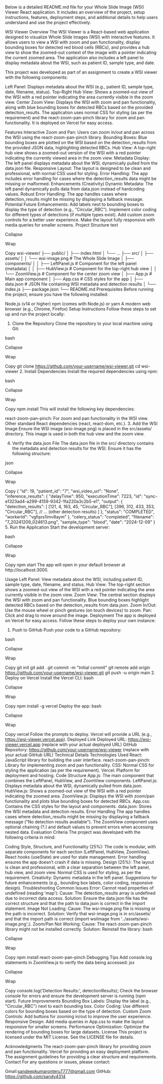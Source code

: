 Below is a detailed README.md file for your Whole Slide Image (WSI) Viewer React application. It includes an overview of the project, setup instructions, features, deployment steps, and additional details to help users understand and use the project effectively.

WSI Viewer
Overview
The WSI Viewer is a React-based web application designed to visualize Whole Slide Images (WSI) with interactive features. It allows users to view a WSI with zoom and pan functionality, display bounding boxes for detected red blood cells (RBCs), and provides a hub view to show the zoomed-out context of the image with a pointer indicating the current zoomed area. The application also includes a left panel to display metadata about the WSI, such as patient ID, sample type, and date.

This project was developed as part of an assignment to create a WSI viewer with the following components:

Left Panel: Displays metadata about the WSI (e.g., patient ID, sample type, date, filename, status).
Top-Right Hub View: Shows a zoomed-out view of the WSI with a red pointer indicating the area currently visible in the zoom view.
Center Zoom View: Displays the WSI with zoom and pan functionality, along with blue bounding boxes for detected RBCs based on the provided detection_results.
The application uses normal CSS for styling (as per the requirement) and the react-zoom-pan-pinch library for zoom and pan functionality. It is deployed on Vercel for easy access.

Features
Interactive Zoom and Pan: Users can zoom in/out and pan across the WSI using the react-zoom-pan-pinch library.
Bounding Boxes: Blue bounding boxes are plotted on the WSI based on the detection_results from the provided JSON data, highlighting detected RBCs.
Hub View: A top-right hub view shows a zoomed-out version of the WSI with a red pointer indicating the currently viewed area in the zoom view.
Metadata Display: The left panel displays metadata about the WSI, dynamically pulled from the data.json file.
Responsive Layout: The layout is designed to be clean and professional, with normal CSS used for styling.
Error Handling: The app includes error handling for cases where the detection_results data might be missing or malformed.
Enhancements (Creativity)
Dynamic Metadata: The left panel dynamically pulls data from data.json instead of hardcoding values.
Robust Error Handling: The app handles cases where detection_results might be missing by displaying a fallback message.
Potential Future Enhancements:
Add labels next to bounding boxes to display the type of detection (e.g., "Circular_RBC").
Implement color coding for different types of detections (if multiple types exist).
Add custom zoom controls for a better user experience.
Make the layout fully responsive with media queries for smaller screens.
Project Structure
text

Collapse

Wrap

Copy
wsi-viewer/
├── public/
│   ├── index.html
│   └── ...
├── src/
│   ├── assets/
│   │   └── wsi-image.png        # The Whole Slide Image
│   ├── components/
│   │   ├── LeftPanel.js         # Component for the left panel (metadata)
│   │   ├── HubView.js           # Component for the top-right hub view
│   │   └── ZoomView.js          # Component for the center zoom view
│   ├── App.js                   # Main app component
│   ├── App.css                  # CSS styles for the app
│   ├── data.json                # JSON file containing WSI metadata and detection results
│   └── index.js
├── package.json
└── README.md
Prerequisites
Before running the project, ensure you have the following installed:

Node.js (v14 or higher)
npm (comes with Node.js) or yarn
A modern web browser (e.g., Chrome, Firefox)
Setup Instructions
Follow these steps to set up and run the project locally:

1. Clone the Repository
Clone the repository to your local machine using Git:

bash

Collapse

Wrap

Copy
git clone https://github.com/your-username/wsi-viewer.git
cd wsi-viewer
2. Install Dependencies
Install the required dependencies using npm:

bash

Collapse

Wrap

Copy
npm install
This will install the following key dependencies:

react-zoom-pan-pinch: For zoom and pan functionality in the WSI view.
Other standard React dependencies (react, react-dom, etc.).
3. Add the WSI Image
Ensure the WSI image (wsi-image.png) is placed in the src/assets/ directory. This image is used in both the hub view and the zoom view.

4. Verify the data.json File
The data.json file in the src/ directory contains the metadata and detection results for the WSI. Ensure it has the following structure:

json

Collapse

Wrap

Copy
{
  "id": 19,
  "patient_id": "7",
  "wsi_video_url": "None",
  "inference_results": {
    "delayTime": 950,
    "executionTime": 7223,
    "id": "sync-e1323ad4-a299-4159-9342-1fa220a3c2b5-e1",
    "output": {
      "detection_results": [
        [121, 4, 163, 45, "Circular_RBC"],
        [396, 312, 433, 353, "Circular_RBC"],
        // ... (other detection results)
      ]
    },
    "status": "COMPLETED",
    "workerId": "vgfqxs1imv8aym"
  },
  "celery_status": "completed",
  "filename": "7_20241209_024613.png",
  "sample_type": "blood",
  "date": "2024-12-09"
}
5. Run the Application
Start the development server:

bash

Collapse

Wrap

Copy
npm start
The app will open in your default browser at http://localhost:3000.

Usage
Left Panel: View metadata about the WSI, including patient ID, sample type, date, filename, and status.
Hub View: The top-right section shows a zoomed-out view of the WSI with a red pointer indicating the area currently visible in the zoom view.
Zoom View: The central section displays the WSI with zoom and pan functionality. Blue bounding boxes highlight detected RBCs based on the detection_results from data.json.
Zoom In/Out: Use the mouse wheel or pinch gestures (on touch devices) to zoom.
Pan: Click and drag to move around the image.
Deployment
The app is deployed on Vercel for easy access. Follow these steps to deploy your own instance:

1. Push to GitHub
Push your code to a GitHub repository:

bash

Collapse

Wrap

Copy
git init
git add .
git commit -m "Initial commit"
git remote add origin https://github.com/your-username/wsi-viewer.git
git push -u origin main
2. Deploy on Vercel
Install the Vercel CLI:
bash

Collapse

Wrap

Copy
npm install -g vercel
Deploy the app:
bash

Collapse

Wrap

Copy
vercel
Follow the prompts to deploy. Vercel will provide a URL (e.g., https://wsi-viewer.vercel.app).
Deployed Link
Deployed URL: https://wsi-viewer.vercel.app (replace with your actual deployed URL)
GitHub Repository: https://github.com/your-username/wsi-viewer (replace with your actual GitHub URL)
Technical Details
Technologies Used
React: JavaScript library for building the user interface.
react-zoom-pan-pinch: Library for implementing zoom and pan functionality.
CSS: Normal CSS for styling the application (as per the requirement).
Vercel: Platform for deployment and hosting.
Code Structure
App.js: The main component that combines the LeftPanel, HubView, and ZoomView components.
LeftPanel.js: Displays metadata about the WSI, dynamically pulled from data.json.
HubView.js: Shows a zoomed-out view of the WSI with a red pointer indicating the zoomed area.
ZoomView.js: Displays the WSI with zoom/pan functionality and plots blue bounding boxes for detected RBCs.
App.css: Contains the CSS styles for the layout and components.
data.json: Stores the WSI metadata and detection results.
Error Handling
The app handles cases where detection_results might be missing by displaying a fallback message ("No detection results available").
The ZoomView component uses optional chaining (?.) and default values to prevent errors when accessing nested data.
Evaluation Criteria
The project was developed with the following criteria in mind:

Coding Style, Structure, and Functionality (25%):
The code is modular, with separate components for each section (LeftPanel, HubView, ZoomView).
React hooks (useState) are used for state management.
Error handling ensures the app doesn’t crash if data is missing.
Design (25%):
The layout is clean and professional, with a clear separation between the left panel, hub view, and zoom view.
Normal CSS is used for styling, as per the requirement.
Creativity:
Dynamic metadata in the left panel.
Suggestions for future enhancements (e.g., bounding box labels, color coding, responsive design).
Troubleshooting
Common Issues
Error: Cannot read properties of undefined (reading 'map'):
Cause: The detection_results array is undefined due to incorrect data access.
Solution: Ensure the data.json file has the correct structure and that the path to data.json is correct in the import statement.
Image Not Loading:
Cause: The wsi-image.png file is missing or the path is incorrect.
Solution: Verify that wsi-image.png is in src/assets/ and that the import path is correct (import wsiImage from '../assets/wsi-image.png';).
Zoom/Pan Not Working:
Cause: The react-zoom-pan-pinch library might not be installed correctly.
Solution: Reinstall the library:
bash

Collapse

Wrap

Copy
npm install react-zoom-pan-pinch
Debugging Tips
Add console.log statements in ZoomView.js to verify the data being accessed:
jsx

Collapse

Wrap

Copy
console.log('Detection Results:', detectionResults);
Check the browser console for errors and ensure the development server is running (npm start).
Future Improvements
Bounding Box Labels: Display the label (e.g., "Circular_RBC") next to each bounding box.
Color Coding: Use different colors for bounding boxes based on the type of detection.
Custom Zoom Controls: Add buttons for zooming in/out to improve the user experience.
Responsive Design: Add media queries in App.css to make the layout responsive for smaller screens.
Performance Optimization: Optimize the rendering of bounding boxes for large datasets.
License
This project is licensed under the MIT License. See the LICENSE file for details.

Acknowledgments
The react-zoom-pan-pinch library for providing zoom and pan functionality.
Vercel for providing an easy deployment platform.
The assignment guidelines for providing a clear structure and requirements.
Contact
For any questions or issues, please contact:

Gmail:sandeepkumaronteru7777@gmail.com
GitHub: https://github.com/sandy4314